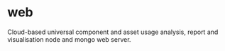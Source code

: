 # web
Cloud-based universal component and asset usage analysis, report and visualisation node and mongo web server.
